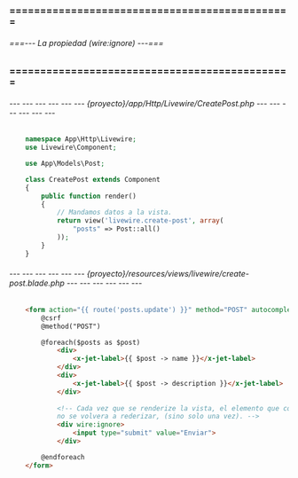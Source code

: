 ### ============================================== ###
###### ===--- La propiedad (wire:ignore) ---=== ######
### ============================================== ###

###### --- --- --- --- --- --- {proyecto}/app/Http/Livewire/CreatePost.php --- --- --- --- --- --- ######

```php
	namespace App\Http\Livewire;
	use Livewire\Component;

	use App\Models\Post;

	class CreatePost extends Component
	{
	    public function render()
	    {
	    	// Mandamos datos a la vista.
	        return view('livewire.create-post', array(
	        	"posts" => Post::all()
	        ));
	    }
	}
```
###### --- --- --- --- --- --- {proyecto}/resources/views/livewire/create-post.blade.php --- --- --- --- --- --- ######

```html
	<form action="{{ route('posts.update') }}" method="POST" autocomplete="off">
		@csrf
		@method("POST")

		@foreach($posts as $post)
			<div>
				<x-jet-label>{{ $post -> name }}</x-jet-label>
			</div>
			<div>
				<x-jet-label>{{ $post -> description }}</x-jet-label>
			</div>
			
			<!-- Cada vez que se renderize la vista, el elemento que contenga el atributo (wire:ignore) 
			no se volvera a rederizar, (sino solo una vez). -->
			<div wire:ignore>
				<input type="submit" value="Enviar">
			</div>

		@endforeach
	</form>
```
